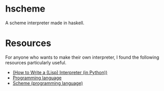 # hscheme
A scheme interpreter made in haskell.

# Resources
For anyone who wants to make their own interpreter, I found the following resources particularly useful.
* [(How to Write a (Lisp) Interpreter (in Python))](http://norvig.com/lispy.html)
* [Programming language](https://en.wikipedia.org/wiki/Programming_language)
* [Scheme (programming language)](https://en.wikipedia.org/wiki/Scheme_%28programming_language%29)
